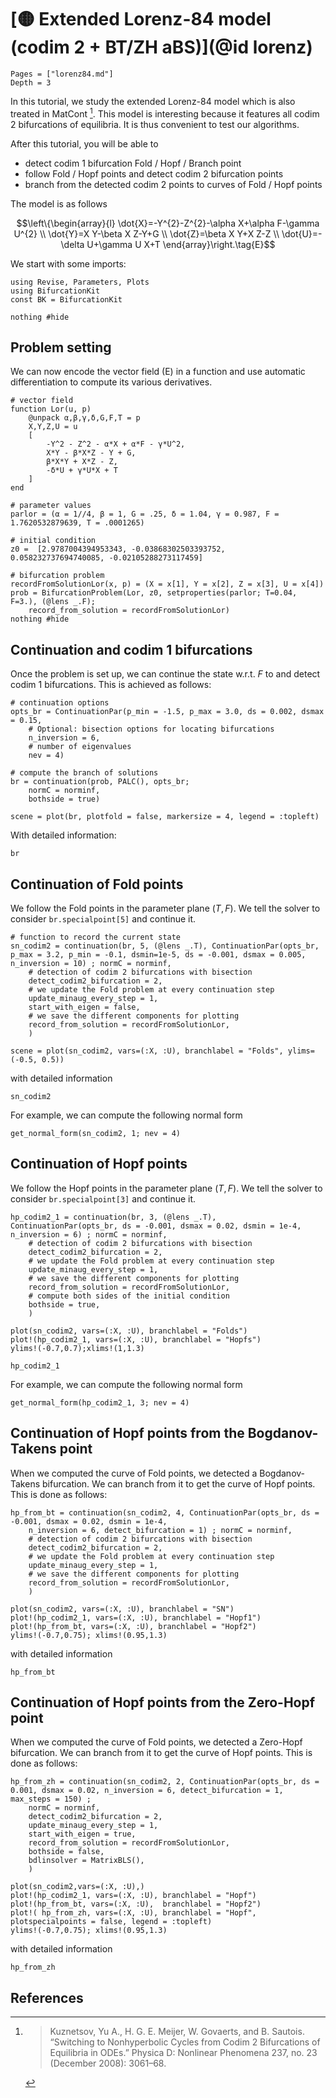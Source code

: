 # [🟡 Extended Lorenz-84 model (codim 2 + BT/ZH aBS)](@id lorenz)


```@contents
Pages = ["lorenz84.md"]
Depth = 3
```

In this tutorial, we study the extended Lorenz-84 model which is also treated in MatCont [^Kuznetsov]. This model is interesting because it features all codim 2 bifurcations of equilibria. It is thus convenient to test our algorithms.

After this tutorial, you will be able to
- detect codim 1 bifurcation Fold / Hopf / Branch point
- follow Fold / Hopf points and detect codim 2 bifurcation points
- branch from the detected codim 2 points to curves of Fold / Hopf points

The model is as follows

$$\left\{\begin{array}{l}
\dot{X}=-Y^{2}-Z^{2}-\alpha X+\alpha F-\gamma U^{2} \\
\dot{Y}=X Y-\beta X Z-Y+G \\
\dot{Z}=\beta X Y+X Z-Z \\
\dot{U}=-\delta U+\gamma U X+T
\end{array}\right.\tag{E}$$

We start with some imports:

```@example LORENZ84
using Revise, Parameters, Plots
using BifurcationKit
const BK = BifurcationKit

nothing #hide
```

## Problem setting
We can now encode the vector field (E) in a function and use automatic differentiation to compute its various derivatives.

```@example LORENZ84
# vector field
function Lor(u, p)
    @unpack α,β,γ,δ,G,F,T = p
	X,Y,Z,U = u
	[
		-Y^2 - Z^2 - α*X + α*F - γ*U^2,
		X*Y - β*X*Z - Y + G,
		β*X*Y + X*Z - Z,
		-δ*U + γ*U*X + T
	]
end

# parameter values
parlor = (α = 1//4, β = 1, G = .25, δ = 1.04, γ = 0.987, F = 1.7620532879639, T = .0001265)

# initial condition
z0 =  [2.9787004394953343, -0.03868302503393752,  0.058232737694740085, -0.02105288273117459]

# bifurcation problem
recordFromSolutionLor(x, p) = (X = x[1], Y = x[2], Z = x[3], U = x[4])
prob = BifurcationProblem(Lor, z0, setproperties(parlor; T=0.04, F=3.), (@lens _.F);
    record_from_solution = recordFromSolutionLor)
nothing #hide
```

## Continuation and codim 1 bifurcations

Once the problem is set up, we can continue the state w.r.t. $F$ to and detect codim 1 bifurcations. This is achieved as follows:

```@example LORENZ84
# continuation options
opts_br = ContinuationPar(p_min = -1.5, p_max = 3.0, ds = 0.002, dsmax = 0.15,
	# Optional: bisection options for locating bifurcations
	n_inversion = 6,
	# number of eigenvalues
	nev = 4)

# compute the branch of solutions
br = continuation(prob, PALC(), opts_br;
	normC = norminf,
	bothside = true)

scene = plot(br, plotfold = false, markersize = 4, legend = :topleft)
```

With detailed information:

```@example LORENZ84
br
```

## Continuation of Fold points

We follow the Fold points in the parameter plane $(T,F)$. We tell the solver to consider `br.specialpoint[5]` and continue it.

```@example LORENZ84
# function to record the current state
sn_codim2 = continuation(br, 5, (@lens _.T), ContinuationPar(opts_br, p_max = 3.2, p_min = -0.1, dsmin=1e-5, ds = -0.001, dsmax = 0.005, n_inversion = 10) ; normC = norminf,
	# detection of codim 2 bifurcations with bisection
	detect_codim2_bifurcation = 2,
	# we update the Fold problem at every continuation step
	update_minaug_every_step = 1,
	start_with_eigen = false,
	# we save the different components for plotting
	record_from_solution = recordFromSolutionLor,
	)

scene = plot(sn_codim2, vars=(:X, :U), branchlabel = "Folds", ylims=(-0.5, 0.5))
```

with detailed information

```@example LORENZ84
sn_codim2
```

For example, we can compute the following normal form

```@example LORENZ84
get_normal_form(sn_codim2, 1; nev = 4)
```

## Continuation of Hopf points

We follow the Hopf points in the parameter plane $(T,F)$. We tell the solver to consider `br.specialpoint[3]` and continue it.

```@example LORENZ84
hp_codim2_1 = continuation(br, 3, (@lens _.T), ContinuationPar(opts_br, ds = -0.001, dsmax = 0.02, dsmin = 1e-4, n_inversion = 6) ; normC = norminf,
	# detection of codim 2 bifurcations with bisection
	detect_codim2_bifurcation = 2,
	# we update the Fold problem at every continuation step
	update_minaug_every_step = 1,
	# we save the different components for plotting
	record_from_solution = recordFromSolutionLor,
	# compute both sides of the initial condition
	bothside = true,
	)

plot(sn_codim2, vars=(:X, :U), branchlabel = "Folds")
plot!(hp_codim2_1, vars=(:X, :U), branchlabel = "Hopfs")
ylims!(-0.7,0.7);xlims!(1,1.3)
```

```@example LORENZ84
hp_codim2_1
```

For example, we can compute the following normal form

```@example LORENZ84
get_normal_form(hp_codim2_1, 3; nev = 4)
```

## Continuation of Hopf points from the Bogdanov-Takens point

When we computed the curve of Fold points, we detected a Bogdanov-Takens bifurcation. We can branch from it to get the curve of Hopf points. This is done as follows:

```@example LORENZ84
hp_from_bt = continuation(sn_codim2, 4, ContinuationPar(opts_br, ds = -0.001, dsmax = 0.02, dsmin = 1e-4,
	n_inversion = 6, detect_bifurcation = 1) ; normC = norminf,
	# detection of codim 2 bifurcations with bisection
	detect_codim2_bifurcation = 2,
	# we update the Fold problem at every continuation step
	update_minaug_every_step = 1,
	# we save the different components for plotting
	record_from_solution = recordFromSolutionLor,
	)

plot(sn_codim2, vars=(:X, :U), branchlabel = "SN")
plot!(hp_codim2_1, vars=(:X, :U), branchlabel = "Hopf1")
plot!(hp_from_bt, vars=(:X, :U), branchlabel = "Hopf2")
ylims!(-0.7,0.75); xlims!(0.95,1.3)
```

with detailed information

```@example LORENZ84
hp_from_bt
```

## Continuation of Hopf points from the Zero-Hopf point

When we computed the curve of Fold points, we detected a Zero-Hopf bifurcation. We can branch from it to get the curve of Hopf points. This is done as follows:

```@example LORENZ84
hp_from_zh = continuation(sn_codim2, 2, ContinuationPar(opts_br, ds = 0.001, dsmax = 0.02, n_inversion = 6, detect_bifurcation = 1, max_steps = 150) ;
	normC = norminf,
	detect_codim2_bifurcation = 2,
	update_minaug_every_step = 1,
	start_with_eigen = true,
	record_from_solution = recordFromSolutionLor,
	bothside = false,
	bdlinsolver = MatrixBLS(),
	)

plot(sn_codim2,vars=(:X, :U),)
plot!(hp_codim2_1, vars=(:X, :U), branchlabel = "Hopf")
plot!(hp_from_bt, vars=(:X, :U),  branchlabel = "Hopf2")
plot!( hp_from_zh, vars=(:X, :U), branchlabel = "Hopf", plotspecialpoints = false, legend = :topleft)
ylims!(-0.7,0.75); xlims!(0.95,1.3)
```

with detailed information

```@example LORENZ84
hp_from_zh
```

## References 

[^Kuznetsov]:> Kuznetsov, Yu A., H. G. E. Meijer, W. Govaerts, and B. Sautois. “Switching to Nonhyperbolic Cycles from Codim 2 Bifurcations of Equilibria in ODEs.” Physica D: Nonlinear Phenomena 237, no. 23 (December 2008): 3061–68.
